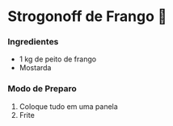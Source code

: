 # Strogonoff de Frango :chicken:

### Ingredientes

 - 1 kg de peito de frango
 - Mostarda

### Modo de Preparo

1. Coloque tudo em uma panela
2. Frite
